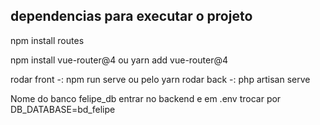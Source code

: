 ## dependencias para executar o projeto
npm install routes

npm install vue-router@4
ou
yarn add vue-router@4

rodar front -: npm run serve ou pelo yarn
rodar back -: php artisan serve

Nome do banco felipe_db
entrar no backend e em .env trocar por DB_DATABASE=bd_felipe


